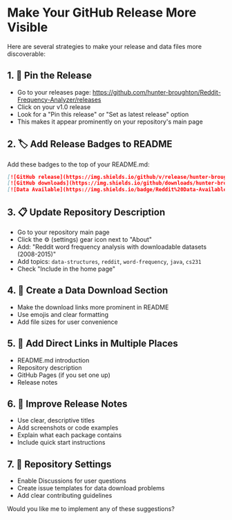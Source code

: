 # Make Your GitHub Release More Visible

Here are several strategies to make your release and data files more discoverable:

## 1. 📌 Pin the Release
- Go to your releases page: https://github.com/hunter-broughton/Reddit-Frequency-Analyzer/releases
- Click on your v1.0 release
- Look for a "Pin this release" or "Set as latest release" option
- This makes it appear prominently on your repository's main page

## 2. 🏷️ Add Release Badges to README
Add these badges to the top of your README.md:

```markdown
[![GitHub release](https://img.shields.io/github/v/release/hunter-broughton/Reddit-Frequency-Analyzer)](https://github.com/hunter-broughton/Reddit-Frequency-Analyzer/releases)
[![GitHub downloads](https://img.shields.io/github/downloads/hunter-broughton/Reddit-Frequency-Analyzer/total)](https://github.com/hunter-broughton/Reddit-Frequency-Analyzer/releases)
[![Data Available](https://img.shields.io/badge/Reddit%20Data-Available-brightgreen)](https://github.com/hunter-broughton/Reddit-Frequency-Analyzer/releases/latest)
```

## 3. 📋 Update Repository Description
- Go to your repository main page
- Click the ⚙️ (settings) gear icon next to "About"
- Add: "Reddit word frequency analysis with downloadable datasets (2008-2015)"
- Add topics: `data-structures`, `reddit`, `word-frequency`, `java`, `cs231`
- Check "Include in the home page"

## 4. 📁 Create a Data Download Section
- Make the download links more prominent in README
- Use emojis and clear formatting
- Add file sizes for user convenience

## 5. 🔗 Add Direct Links in Multiple Places
- README.md introduction
- Repository description
- GitHub Pages (if you set one up)
- Release notes

## 6. 📢 Improve Release Notes
- Use clear, descriptive titles
- Add screenshots or code examples
- Explain what each package contains
- Include quick start instructions

## 7. 🌟 Repository Settings
- Enable Discussions for user questions
- Create issue templates for data download problems
- Add clear contributing guidelines

Would you like me to implement any of these suggestions?
